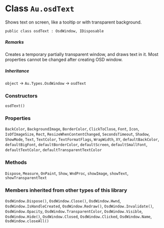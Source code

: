# Class `Au.osdText`

Shows text on screen, like a tooltip or with transparent background.

```
public class osdText : OsdWindow, IDisposable
```

##### Remarks

Creates a temporary partially transparent window, and draws text in it. Most properties cannot be changed after creating OSD window.

##### Inheritance

`object` → `Au.Types.OsdWindow` → `osdText`

### Constructors

`osdText()`

### Properties

`BackColor`, `BackgroundImage`, `BorderColor`, `ClickToClose`, `Font`, `Icon`, `IsOfImageSize`, `Rect`, `ResizeWhenContentChanged`, `SecondsTimeout`, `Shadow`, `ShowMode`, `Text`, `TextColor`, `TextFormatFlags`, `WrapWidth`, `XY`, `defaultBackColor`, `defaultBigFont`, `defaultBorderColor`, `defaultScreen`, `defaultSmallFont`, `defaultTextColor`, `defaultTransparentTextColor`

### Methods

`Dispose`, `Measure`, `OnPaint`, `Show`, `WndProc`, `showImage`, `showText`, `showTransparentText`

### Members inherited from other types of this library
`OsdWindow.Dispose()`, `OsdWindow.Close()`, `OsdWindow.Hwnd`, `OsdWindow.IsHandleCreated`, `OsdWindow.Redraw()`, `OsdWindow.Invalidate()`, `OsdWindow.Opacity`, `OsdWindow.TransparentColor`, `OsdWindow.Visible`, `OsdWindow.Hide()`, `OsdWindow.Closed`, `OsdWindow.Clicked`, `OsdWindow.Name`, `OsdWindow.closeAll()`
